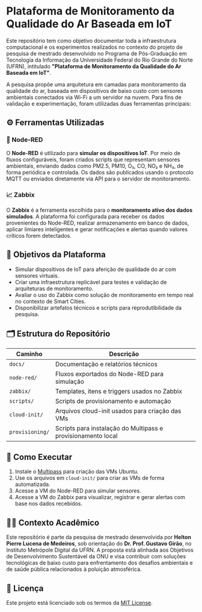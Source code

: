 # Plataforma de Monitoramento da Qualidade do Ar Baseada em IoT

Este repositório tem como objetivo documentar toda a infraestrutura computacional e os experimentos realizados no contexto do projeto de pesquisa de mestrado desenvolvido no Programa de Pós-Graduação em Tecnologia da Informação da Universidade Federal do Rio Grande do Norte (UFRN), intitulado **"Plataforma de Monitoramento da Qualidade do Ar Baseada em IoT"**.

A pesquisa propõe uma arquitetura em camadas para monitoramento da qualidade do ar, baseada em dispositivos de baixo custo com sensores ambientais conectados via Wi-Fi a um servidor na nuvem. Para fins de validação e experimentação, foram utilizadas duas ferramentas principais:

## ⚙️ Ferramentas Utilizadas

### 🧠 Node-RED
O **Node-RED** é utilizado para **simular os dispositivos IoT**. Por meio de fluxos configuráveis, foram criados scripts que representam sensores ambientais, enviando dados como PM2.5, PM10, O₃, CO, NO₂ e NH₃, de forma periódica e controlada. Os dados são publicados usando o protocolo MQTT ou enviados diretamente via API para o servidor de monitoramento.

### 📈 Zabbix
O **Zabbix** é a ferramenta escolhida para o **monitoramento ativo dos dados simulados**. A plataforma foi configurada para receber os dados provenientes do Node-RED, realizar armazenamento em banco de dados, aplicar limiares inteligentes e gerar notificações e alertas quando valores críticos forem detectados.

## 🧪 Objetivos da Plataforma

- Simular dispositivos de IoT para aferição de qualidade do ar com sensores virtuais.
- Criar uma infraestrutura replicável para testes e validação de arquiteturas de monitoramento.
- Avaliar o uso do Zabbix como solução de monitoramento em tempo real no contexto de Smart Cities.
- Disponibilizar artefatos técnicos e scripts para reprodutibilidade da pesquisa.

## 🗂 Estrutura do Repositório

| Caminho         | Descrição                                                    |
| --------------- | ------------------------------------------------------------ |
| `docs/`         | Documentação e relatórios técnicos                           |
| `node-red/`     | Fluxos exportados do Node-RED para simulação                 |
| `zabbix/`       | Templates, itens e triggers usados no Zabbix                 |
| `scripts/`      | Scripts de provisionamento e automação                       |
| `cloud-init/`   | Arquivos cloud-init usados para criação das VMs              |
| `provisioning/` | Scripts para instalação do Multipass e provisionamento local |

## 🚀 Como Executar

1. Instale o [Multipass](https://multipass.run/) para criação das VMs Ubuntu.
2. Use os arquivos em `cloud-init/` para criar as VMs de forma automatizada.
3. Acesse a VM do Node-RED para simular sensores.
4. Acesse a VM do Zabbix para visualizar, registrar e gerar alertas com base nos dados recebidos.

## 🧑‍🎓 Contexto Acadêmico

Este repositório é parte da pesquisa de mestrado desenvolvida por **Helton Pierre Lucena de Medeiros**, sob orientação do **Dr. Prof. Gustavo Girão**, no Instituto Metrópole Digital da UFRN. A proposta está alinhada aos Objetivos de Desenvolvimento Sustentável da ONU e visa contribuir com soluções tecnológicas de baixo custo para enfrentamento dos desafios ambientais e de saúde pública relacionados à poluição atmosférica.

## 📄 Licença

Este projeto está licenciado sob os termos da [MIT License](LICENSE).
